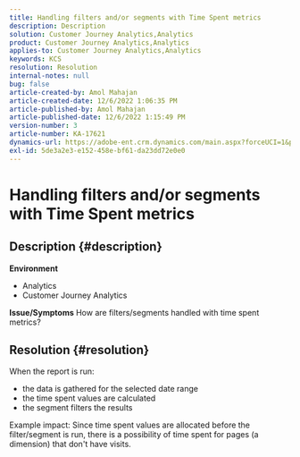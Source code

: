 ```yaml
---
title: Handling filters and/or segments with Time Spent metrics
description: Description
solution: Customer Journey Analytics,Analytics
product: Customer Journey Analytics,Analytics
applies-to: Customer Journey Analytics,Analytics
keywords: KCS
resolution: Resolution
internal-notes: null
bug: false
article-created-by: Amol Mahajan
article-created-date: 12/6/2022 1:06:35 PM
article-published-by: Amol Mahajan
article-published-date: 12/6/2022 1:15:49 PM
version-number: 3
article-number: KA-17621
dynamics-url: https://adobe-ent.crm.dynamics.com/main.aspx?forceUCI=1&pagetype=entityrecord&etn=knowledgearticle&id=f66217cf-6675-ed11-81aa-6045bd006e5a
exl-id: 5de3a2e3-e152-458e-bf61-da23dd72e0e0
---
```

# Handling filters and/or segments with Time Spent metrics

## Description {#description}

<b>Environment</b>
- Analytics
- Customer Journey Analytics



<b>Issue/Symptoms</b>
How are filters/segments handled with time spent metrics?


## Resolution {#resolution}

When the report is run:
- the data is gathered for the selected date range
- the time spent values are calculated
- the segment filters the results


Example impact: Since time spent values are allocated before the filter/segment is run, there is a possibility of time spent for pages (a dimension) that don't have visits.
